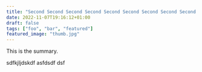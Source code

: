 ```yaml
---
title: "Second Second Second Second Second Second Second Second Second Second Second Second Second Second Second SecondSecondSecond SecondSecond Second"
date: 2022-11-07T19:16:12+01:00
draft: false
tags: ["foo", "bar", "featured"]
featured_image: "thumb.jpg"
---
```


This is the summary.

<!--more-->

sdfkjljdskdf
asfdsdf
dsf
